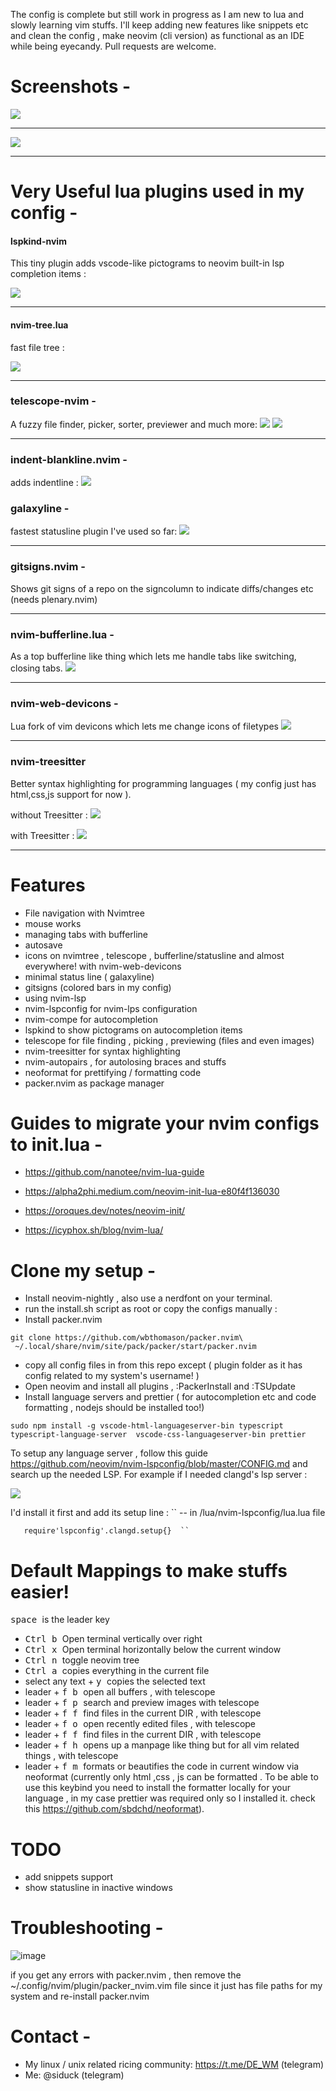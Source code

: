 The config is complete but still work in progress as I am new to lua and slowly learning vim stuffs. I'll keep adding new features like snippets etc and clean the config , make neovim (cli version) as functional as an IDE while being eyecandy. Pull requests are welcome.

# Screenshots -

<img src ="https://raw.githubusercontent.com/siduck76/dotfiles/master/rice%20flex/initialNvim.png"><hr>
<kbd><img src ="https://raw.githubusercontent.com/siduck76/dotfiles/master/rice%20flex/nvimRice2.png"></kbd><hr>

# Very Useful lua plugins used in my config -

#### lspkind-nvim

This tiny plugin adds vscode-like pictograms to neovim built-in lsp completion items :

<kbd><img src = "https://raw.githubusercontent.com/siduck76/dotfiles/master/rice%20flex/lspkind.png"></kbd><hr>

#### nvim-tree.lua

fast file tree :

<kbd><img src = "https://raw.githubusercontent.com/siduck76/dotfiles/master/rice%20flex/nvimtree.png"></kbd><hr>

### telescope-nvim -

A fuzzy file finder, picker, sorter, previewer and much more:
<kbd> <img src = "https://raw.githubusercontent.com/siduck76/dotfiles/master/rice%20flex/tel.png"></kbd>
<kbd> <img src = "https://raw.githubusercontent.com/siduck76/dotfiles/master/rice%20flex/telmedia.png"></kbd><hr>

### indent-blankline.nvim -

adds indentline :
<kbd> <img src = "https://raw.githubusercontent.com/siduck76/dotfiles/master/rice%20flex/blanklineNvim.png"></kbd>

### galaxyline -

fastest statusline plugin I've used so far:
<kbd><img src = "https://raw.githubusercontent.com/siduck76/dotfiles/master/rice%20flex/statusline.png"></kbd><hr>

### gitsigns.nvim -

Shows git signs of a repo on the signcolumn to indicate diffs/changes etc (needs plenary.nvim)

<hr>

### nvim-bufferline.lua -

As a top bufferline like thing which lets me handle tabs like switching, closing tabs.
<kbd> <img src = "https://raw.githubusercontent.com/siduck76/dotfiles/master/rice%20flex/bufferline.png"></kbd>

<hr>
 
### nvim-web-devicons -
Lua fork of vim devicons which lets me change icons of filetypes
<kbd> <img src = "https://raw.githubusercontent.com/siduck76/dotfiles/master/rice%20flex/image.png"></kbd><hr>
 
### nvim-treesitter 
Better syntax highlighting for programming languages ( my config just has html,css,js support for now ).

without Treesitter :
<kbd> <img src = "https://raw.githubusercontent.com/siduck76/dotfiles/master/rice%20flex/woTree.png"></kbd>

with Treesitter :
<kbd> <img src = "https://raw.githubusercontent.com/siduck76/dotfiles/master/rice%20flex/wiTree.png"></kbd><hr>

# Features

- File navigation with Nvimtree
- mouse works
- managing tabs with bufferline
- autosave
- icons on nvimtree , telescope , bufferline/statusline and almost everywhere! with nvim-web-devicons
- minimal status line ( galaxyline)
- gitsigns (colored bars in my config)
- using nvim-lsp
- nvim-lspconfig for nvim-lps configuration
- nvim-compe for autocompletion
- lspkind to show pictograms on autocompletion items
- telescope for file finding , picking , previewing (files and even images)
- nvim-treesitter for syntax highlighting
- nvim-autopairs , for autolosing braces and stuffs
- neoformat for prettifying / formatting code
- packer.nvim as package manager

# Guides to migrate your nvim configs to init.lua -

- https://github.com/nanotee/nvim-lua-guide

- https://alpha2phi.medium.com/neovim-init-lua-e80f4f136030

- https://oroques.dev/notes/neovim-init/

- https://icyphox.sh/blog/nvim-lua/

# Clone my setup -

- Install neovim-nightly , also use a nerdfont on your terminal.
- run the install.sh script as root or copy the configs manually :
- Install packer.nvim

```shell
git clone https://github.com/wbthomason/packer.nvim\
 ~/.local/share/nvim/site/pack/packer/start/packer.nvim
```

- copy all config files in from this repo except ( plugin folder as it has config related to my system's username! )
- Open neovim and install all plugins , :PackerInstall and :TSUpdate
- Install language servers and prettier ( for autocompletion etc and code formatting , nodejs should be installed too!)

```
sudo npm install -g vscode-html-languageserver-bin typescript typescript-language-server  vscode-css-languageserver-bin prettier
```

To setup any language server , follow this guide https://github.com/neovim/nvim-lspconfig/blob/master/CONFIG.md and search up the needed LSP. For example if I needed clangd's lsp server :

 <kbd>
 <img src = "https://raw.githubusercontent.com/siduck76/dotfiles/master/rice%20flex/clang.png">
  </kbd>

I'd install it first and add its setup line :
`` -- in /lua/nvim-lspconfig/lua.lua file

       require'lspconfig'.clangd.setup{}  ``

# Default Mappings to make stuffs easier!

<kbd> space </kbd> is the leader key

- <kbd> Ctrl </kbd> <kbd> b </kbd> Open terminal vertically over right
- <kbd> Ctrl </kbd> <kbd> x </kbd> Open terminal horizontally below the current window
- <kbd> Ctrl </kbd> <kbd> n </kbd> toggle neovim tree
- <kbd> Ctrl </kbd> <kbd> a </kbd> copies everything in the current file
- select any text + <kbd> y </kbd> copies the selected text
- leader + <kbd> f </kbd> <kbd> b </kbd> open all buffers , with telescope
- leader + <kbd> f </kbd> <kbd> p </kbd> search and preview images with telescope
- leader + <kbd> f </kbd> <kbd> f </kbd> find files in the current DIR , with telescope
- leader + <kbd> f </kbd> <kbd> o </kbd> open recently edited files , with telescope
- leader + <kbd> f </kbd> <kbd> f </kbd> find files in the current DIR , with telescope
- leader + <kbd> f </kbd> <kbd> h </kbd> opens up a manpage like thing but for all vim related things , with telescope
- leader + <kbd> f </kbd> <kbd> m </kbd> formats or beautifies the code in current window via neoformat
  (currently only html ,css , js can be formatted . To be able to use this keybind you need to install the formatter locally for your language , in my case prettier was required only so I installed it. check this <a> https://github.com/sbdchd/neoformat</a>).

# TODO

- add snippets support
- show statusline in inactive windows

# Troubleshooting -

![image](https://user-images.githubusercontent.com/59060246/111059898-f096cf00-84be-11eb-977a-f91d622ee5b9.png)

if you get any errors with packer.nvim , then remove the ~/.config/nvim/plugin/packer_nvim.vim file since it just has file paths for my system
and re-install packer.nvim

# Contact -

- My linux / unix related ricing community: https://t.me/DE_WM (telegram)
- Me: @siduck (telegram)
